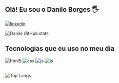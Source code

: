 ## Olá! Eu sou o Danilo Borges 🖐️

[![linkedin](https://img.shields.io/badge/LinkedIn-0077B5?style=for-the-badge&logo=linkedin&logoColor=white)](https://www.linkedin.com/in/danilobs31/)

![Danilo GitHub stats](https://github-readme-stats.vercel.app/api?username=danilobs31&show_icons=true&theme=dark&count_private=true)

## Tecnologias que eu uso no meu dia

<div style="display: inline_block">
  <img align="center" alt="html5" src="https://img.shields.io/badge/HTML5-E34F26?style=for-the-badge&logo=html5&logoColor=white" />
  <img align="center" alt="css" src="https://img.shields.io/badge/CSS3-1572B6?style=for-the-badge&logo=css3&logoColor=white" />
  <img align="center" alt="js" src="https://img.shields.io/badge/JavaScript-F7DF1E?style=for-the-badge&logo=javascript&logoColor=black" />
  <img align="center" alt="js" src="https://shields.io/badge/TypeScript-3178C6?logo=TypeScript&logoColor=FFF&style=flat-square" />
</div><br/>

![Top Langs](https://github-readme-stats.vercel.app/api/top-langs/?username=danilobs31&layout=compact)



